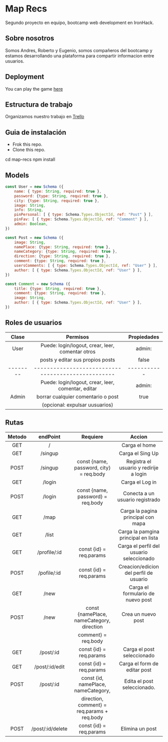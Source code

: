 # Map Recs

Segundo proyecto en equipo, bootcamp web development en IronHack.

## Sobre nosotros

Somos Andres, Roberto y Eugenio, somos compañeros del bootcamp y estamos desarrollando una plataforma para compartir informacion entre usuarios.

## Deployment

You can play the game [here](https://map-recs.fly.dev/)

## Estructura de trabajo

Organizamos nuestro trabajo en [Trello](#)

## Guia de instalación

- Frok this repo.
- Clone this repo.

cd map-recs
npm install

## Models
```js
const User = new Schema ({
    name: { type: String, required: true },
    password: {type: String, required: true },
    city: {type: String, required: true },
    image: String,
    info: String,
    pinPersonal: [ { type: Schema.Types.ObjectId, ref: "Post" } ],
    pinFav: [ { type: Schema.Types.ObjectId, ref: "Comment" } ],
    admin: Boolean,
})
```
```js
const Post = new Schema ({
    image: String,
    namePlace: {type: String, required: true },
    nameCategory: {type: String, required: true },
    direction: {type: String, required: true },
    comment: {type: String, required: true },
    usersComments: [ { type: Schema.Types.ObjectId, ref: "User" } ],
    author: [ { type: Schema.Types.ObjectId, ref: "User" } ],
})
```
```js
const Comment = new Schema ({
    title: {type: String, required: true },
    comment: {type: String, required: true },
    image: String,
    author: [ { type: Schema.Types.ObjectId, ref: "User" } ],
})
```
## Roles de usuarios

|  Clase   |                    Permisos                        | Propiedades |
|:--------:| :------------------------------------------------: | :---------: |
|   User   | Puede: login/logout, crear, leer, comentar otros   |   admin:    |
|          |  posts y editar sus propios posts                  |    false    |
| -------- | -------------------------------------------------- | ----------- |
|          | Puede: login/logout, crear, leer, comentar, editar |   admin:    |
|   Admin  | borrar cualquier comentario o post                 |    true     |
|          | (opcional: expulsar uusuarios)                     |             |


## Rutas

| Metodo |   endPoint     |     Requiere                               |       Accion                            |
| :----: | :------------: | :----------------------------------------: | :-------------------------------------: | 
|   GET  |      /         |                                            | Carga el home                           |
|   GET  |   /singup      |                                            | Carga el Sing Up                        |
|  POST  |   /singup      | const {name, password, city} = req.body    | Registra el usuario y redirije a login  |
| GET    |   /login       |                                            | Carga el Log in                         |
| POST   |   /login       | const {name, password} = req.body          | Conecta a un usuario registrado         |
| GET    |   /map         |                                            | Carga la pagina principal con mapa      |
| GET    |   /list        |                                            | Carga la pamgina principal en lista     |
|  GET   |  /profile/:id  | const {id} = req.params                    | Carga el perfil del usuario seleccionado|
|   POST |  /pofile/:id   | const {id} = req.params                    | Creacion/edicion del perfil de usuario  |
|  GET   |  /new          |                                            | Carga el formulario de nuevo post       |
|  POST  |  /new          | const {namePlace, nameCategory, direction  | Crea un nuevo post                      |
|        |                | comment} = req.body                        |                                         |
| GET    |  /post/:id     | const {id} = req.params                    | Carga el post seleccionado              |
|  GET   | /post/:id/edit | const {id} = req.params                    | Carga el form de editar post            | 
| POST   |  /post/:id     | const {id, namePlace, nameCategory,        | Edita el post seleccionado.             |
|        |                | direction, comment} = req.params + req.body|                                         |
| POST   |/post/:id/delete| const {id} = req.params                    | Elimina un post                         |

